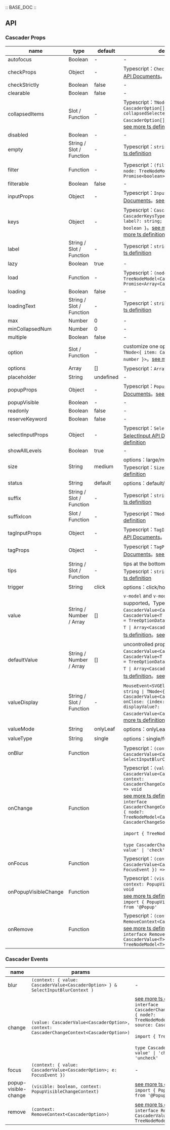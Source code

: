 :: BASE_DOC ::

## API
### Cascader Props

name | type | default | description | required
-- | -- | -- | -- | --
autofocus | Boolean | - | \- | N
checkProps | Object | - | Typescript：`CheckboxProps`，[Checkbox API Documents](./checkbox?tab=api)。[see more ts definition](https://github.com/Tencent/tdesign-vue-next/tree/develop/src/cascader/type.ts) | N
checkStrictly | Boolean | false | \- | N
clearable | Boolean | false | \- | N
collapsedItems | Slot / Function | - | Typescript：`TNode<{ value: CascaderOption[]; collapsedSelectedItems: CascaderOption[]; count: number }>`。[see more ts definition](https://github.com/Tencent/tdesign-vue-next/blob/develop/src/common.ts) | N
disabled | Boolean | - | \- | N
empty | String / Slot / Function | - | Typescript：`string \| TNode`。[see more ts definition](https://github.com/Tencent/tdesign-vue-next/blob/develop/src/common.ts) | N
filter | Function | - | Typescript：`(filterWords: string, node: TreeNodeModel) => boolean \| Promise<boolean>` | N
filterable | Boolean | false | \- | N
inputProps | Object | - | Typescript：`InputProps`，[Input API Documents](./input?tab=api)。[see more ts definition](https://github.com/Tencent/tdesign-vue-next/tree/develop/src/cascader/type.ts) | N
keys | Object | - | Typescript：`CascaderKeysType` `interface CascaderKeysType { value?: string; label?: string; children?: string \| boolean }`。[see more ts definition](https://github.com/Tencent/tdesign-vue-next/blob/develop/src/common.ts)。[see more ts definition](https://github.com/Tencent/tdesign-vue-next/tree/develop/src/cascader/type.ts) | N
label | String / Slot / Function | - | Typescript：`string \| TNode`。[see more ts definition](https://github.com/Tencent/tdesign-vue-next/blob/develop/src/common.ts) | N
lazy | Boolean | true | \- | N
load | Function | - | Typescript：`(node: TreeNodeModel<CascaderOption>) => Promise<Array<CascaderOption>>` | N
loading | Boolean | false | \- | N
loadingText | String / Slot / Function | - | Typescript：`string \| TNode`。[see more ts definition](https://github.com/Tencent/tdesign-vue-next/blob/develop/src/common.ts) | N
max | Number | 0 | \- | N
minCollapsedNum | Number | 0 | \- | N
multiple | Boolean | false | \- | N
option | Slot / Function | - | customize one option。Typescript：`TNode<{ item: CascaderOption; index: number }>`。[see more ts definition](https://github.com/Tencent/tdesign-vue-next/blob/develop/src/common.ts) | N
options | Array | [] | Typescript：`Array<CascaderOption>` | N
placeholder | String | undefined | \- | N
popupProps | Object | - | Typescript：`PopupProps`，[Popup API Documents](./popup?tab=api)。[see more ts definition](https://github.com/Tencent/tdesign-vue-next/tree/develop/src/cascader/type.ts) | N
popupVisible | Boolean | - | \- | N
readonly | Boolean | false | \- | N
reserveKeyword | Boolean | false | \- | N
selectInputProps | Object | - | Typescript：`SelectInputProps`，[SelectInput API Documents](./select-input?tab=api)。[see more ts definition](https://github.com/Tencent/tdesign-vue-next/tree/develop/src/cascader/type.ts) | N
showAllLevels | Boolean | true | \- | N
size | String | medium | options：large/medium/small。Typescript：`SizeEnum`。[see more ts definition](https://github.com/Tencent/tdesign-vue-next/blob/develop/src/common.ts) | N
status | String | default | options：default/success/warning/error | N
suffix | String / Slot / Function | - | Typescript：`string \| TNode`。[see more ts definition](https://github.com/Tencent/tdesign-vue-next/blob/develop/src/common.ts) | N
suffixIcon | Slot / Function | - | Typescript：`TNode`。[see more ts definition](https://github.com/Tencent/tdesign-vue-next/blob/develop/src/common.ts) | N
tagInputProps | Object | - | Typescript：`TagInputProps`，[TagInput API Documents](./tag-input?tab=api)。[see more ts definition](https://github.com/Tencent/tdesign-vue-next/tree/develop/src/cascader/type.ts) | N
tagProps | Object | - | Typescript：`TagProps`，[Tag API Documents](./tag?tab=api)。[see more ts definition](https://github.com/Tencent/tdesign-vue-next/tree/develop/src/cascader/type.ts) | N
tips | String / Slot / Function | - | tips at the bottom of cascader。Typescript：`string \| TNode`。[see more ts definition](https://github.com/Tencent/tdesign-vue-next/blob/develop/src/common.ts) | N
trigger | String | click | options：click/hover | N
value | String / Number / Array | [] | `v-model` and `v-model:value` is supported。Typescript：`CascaderValue<CascaderOption>` `type CascaderValue<T extends TreeOptionData = TreeOptionData> = string \| number \| T \| Array<CascaderValue<T>>`。[see more ts definition](https://github.com/Tencent/tdesign-vue-next/blob/develop/src/common.ts)。[see more ts definition](https://github.com/Tencent/tdesign-vue-next/tree/develop/src/cascader/type.ts) | N
defaultValue | String / Number / Array | [] | uncontrolled property。Typescript：`CascaderValue<CascaderOption>` `type CascaderValue<T extends TreeOptionData = TreeOptionData> = string \| number \| T \| Array<CascaderValue<T>>`。[see more ts definition](https://github.com/Tencent/tdesign-vue-next/blob/develop/src/common.ts)。[see more ts definition](https://github.com/Tencent/tdesign-vue-next/tree/develop/src/cascader/type.ts) | N
valueDisplay | String / Slot / Function | - | `MouseEvent<SVGElement>`。Typescript：`string \| TNode<{ value: CascaderValue<CascaderOption>; onClose: (index: number) => void; displayValue?: CascaderValue<CascaderOption> }>`。[see more ts definition](https://github.com/Tencent/tdesign-vue-next/blob/develop/src/common.ts) | N
valueMode | String | onlyLeaf | options：onlyLeaf/parentFirst/all | N
valueType | String | single | options：single/full | N
onBlur | Function |  | Typescript：`(context: { value: CascaderValue<CascaderOption> } & SelectInputBlurContext ) => void`<br/> | N
onChange | Function |  | Typescript：`(value: CascaderValue<CascaderOption>, context: CascaderChangeContext<CascaderOption>) => void`<br/>[see more ts definition](https://github.com/Tencent/tdesign-vue-next/tree/develop/src/cascader/type.ts)。<br/>`interface CascaderChangeContext<CascaderOption> { node?: TreeNodeModel<CascaderOption>; source: CascaderChangeSource }`<br/><br/>`import { TreeNodeModel } from '@Tree'`<br/><br/>`type CascaderChangeSource = 'invalid-value' \| 'check' \| 'clear' \| 'uncheck'`<br/> | N
onFocus | Function |  | Typescript：`(context: { value: CascaderValue<CascaderOption>; e: FocusEvent }) => void`<br/> | N
onPopupVisibleChange | Function |  | Typescript：`(visible: boolean, context: PopupVisibleChangeContext) => void`<br/>[see more ts definition](https://github.com/Tencent/tdesign-vue-next/tree/develop/src/cascader/type.ts)。<br/>`import { PopupVisibleChangeContext } from '@Popup'`<br/> | N
onRemove | Function |  | Typescript：`(context: RemoveContext<CascaderOption>) => void`<br/>[see more ts definition](https://github.com/Tencent/tdesign-vue-next/tree/develop/src/cascader/type.ts)。<br/>`interface RemoveContext<T> { value: CascaderValue<T>; node: TreeNodeModel<T> }`<br/> | N

### Cascader Events

name | params | description
-- | -- | --
blur | `(context: { value: CascaderValue<CascaderOption> } & SelectInputBlurContext )` | \-
change | `(value: CascaderValue<CascaderOption>, context: CascaderChangeContext<CascaderOption>)` | [see more ts definition](https://github.com/Tencent/tdesign-vue-next/tree/develop/src/cascader/type.ts)。<br/>`interface CascaderChangeContext<CascaderOption> { node?: TreeNodeModel<CascaderOption>; source: CascaderChangeSource }`<br/><br/>`import { TreeNodeModel } from '@Tree'`<br/><br/>`type CascaderChangeSource = 'invalid-value' \| 'check' \| 'clear' \| 'uncheck'`<br/>
focus | `(context: { value: CascaderValue<CascaderOption>; e: FocusEvent })` | \-
popup-visible-change | `(visible: boolean, context: PopupVisibleChangeContext)` | [see more ts definition](https://github.com/Tencent/tdesign-vue-next/tree/develop/src/cascader/type.ts)。<br/>`import { PopupVisibleChangeContext } from '@Popup'`<br/>
remove | `(context: RemoveContext<CascaderOption>)` | [see more ts definition](https://github.com/Tencent/tdesign-vue-next/tree/develop/src/cascader/type.ts)。<br/>`interface RemoveContext<T> { value: CascaderValue<T>; node: TreeNodeModel<T> }`<br/>
